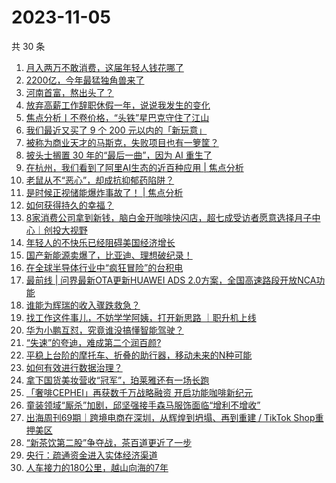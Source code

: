 # 2023-11-05

共 30 条

<!-- BEGIN 36KR -->
<!-- 最后更新时间 2023-11-05 04:04:06 +0800 -->
1. [月入两万不敢消费，这届年轻人钱花哪了](https://36kr.com/p/2502340713194884)
1. [2200亿，今年最猛独角兽来了](https://36kr.com/p/2503461534246277)
1. [河南首富，熬出头了？](https://36kr.com/p/2502515122038664)
1. [放弃高薪工作辞职休假一年，说说我发生的变化](https://36kr.com/p/2466862715754626)
1. [焦点分析丨不卷价格，“头铁”星巴克守住了江山](https://36kr.com/p/2502275077105543)
1. [我们最近又买了 9 个 200 元以内的「新玩意」](https://36kr.com/p/2503476504700801)
1. [被称为商业天才的马斯克，失败项目也有一箩筐？](https://36kr.com/p/2502156008710023)
1. [披头士搁置 30 年的“最后一曲”，因为 AI 重生了](https://36kr.com/p/2502512077629317)
1. [在杭州，我们看到了阿里AI生态的近百种应用 | 焦点分析](https://36kr.com/p/2502287054464392)
1. [老鼠从不“恶心”，却成抗抑郁药陷阱？](https://36kr.com/p/2502753107977609)
1. [是时候正视储能爆炸事故了！ | 焦点分析](https://36kr.com/p/2500816497436673)
1. [如何获得持久的幸福？](https://36kr.com/p/2492359421008002)
1. [8家消费公司拿到新钱，脑白金开咖啡快闪店，超七成受访者愿意选择月子中心｜创投大视野](https://36kr.com/p/2503486081131909)
1. [年轻人的不快乐已经阻碍美国经济增长](https://36kr.com/p/2503458039211397)
1. [国产新能源卖爆了，比亚迪、理想破纪录！](https://36kr.com/p/2502668039447938)
1. [在全球半导体行业中“疯狂冒险”的台积电](https://36kr.com/p/2502751937455492)
1. [最前线 | 问界最新OTA更新HUAWEI ADS 2.0方案，全国高速路段开放NCA功能](https://36kr.com/p/2503715100943747)
1. [谁能为辉瑞的收入骤跌救急？](https://36kr.com/p/2503218971288967)
1. [找工作这件事儿，不妨学学阿姨，打开新思路 ｜职升机上线](https://36kr.com/p/2502716349671299)
1. [华为小鹏互怼，究竟谁没搞懂智能驾驶？](https://36kr.com/p/2503583014643080)
1. [“失速”的夸迪，难成第二个润百颜?](https://36kr.com/p/2502560329965703)
1. [平稳上台阶的摩托车、折叠的助行器，移动未来的N种可能](https://36kr.com/p/2503362293620617)
1. [如何有效进行数据治理？](https://36kr.com/p/2435258401510024)
1. [拿下国货美妆营收“冠军”，珀莱雅还有一场长跑](https://36kr.com/p/2502649146762624)
1. [「奢啡CEPHEI」再获数千万战略融资 开启功能咖啡新纪元](https://36kr.com/p/2503456382313861)
1. [童装领域“厮杀”加剧，邱坚强接手森马服饰面临“增利不增收”](https://36kr.com/p/2502649545762185)
1. [出海周刊69期｜跨境电商在深圳，从辉煌到坍塌、再到重建 / TikTok Shop重押美区](https://36kr.com/p/2502502872507779)
1. [“新茶饮第二股”争夺战，茶百道更近了一步](https://36kr.com/p/2503301255964034)
1. [央行：疏通资金进入实体经济渠道](https://36kr.com/p/2503694094148997)
1. [人车接力的180公里，越山向海的7年](https://36kr.com/p/2502571514537352)
<!-- END 36KR -->
